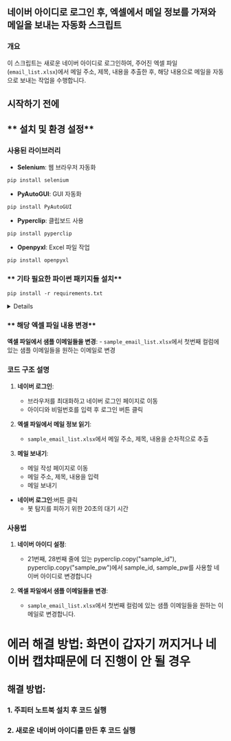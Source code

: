 ## 네이버 아이디로 로그인 후, 엑셀에서 메일 정보를 가져와 메일을 보내는 자동화 스크립트

### 개요

이 스크립트는 새로운 네이버 아이디로 로그인하여, 주어진 엑셀 파일(`email_list.xlsx`)에서 메일 주소, 제목, 내용을 추출한 후, 해당 내용으로 메일을 자동으로 보내는 작업을 수행합니다.

## **시작하기 전에**

## ** 설치 및 환경 설정**

### 사용된 라이브러리

- **Selenium**: 웹 브라우저 자동화
```
pip install selenium
```
- **PyAutoGUI**: GUI 자동화
```
pip install PyAutoGUI
```
- **Pyperclip**: 클립보드 사용
```
pip install pyperclip
```
- **Openpyxl**: Excel 파일 작업
```
pip install openpyxl
```

### ** 기타 필요한 파이썬 패키지들 설치**

    
    pip install -r requirements.txt
    

<details>

| 라이브러리               | 설명                                                                            |
|---------------------|-------------------------------------------------------------------------------|
| chromedrivermanager | 도구로써, 웹 브라우저를 자동화하기 위해 필요한 ChromeDriver의 설치와 관리를 담당합니다.                       |
| ipython             | 대화형 Python 쉘로써, 코드 실행, 디버깅, 테스팅에 용이합니다. Jupyter notebook에서의 커널로도 사용됩니다.       |
| PyAutoGUI           | 그래픽 사용자 인터페이스(GUI) 자동화를 위한 Python 모듈로, 마우스와 키보드 명령을 프로그래밍 방식으로 제어할 수 있게 해줍니다. |
| setuptools          | Python 패키지의 빌드, 배포를 도와주는 도구입니다. `pip`를 통해 패키지를 설치할 때 기본적으로 사용됩니다.             |
| wheel               | Python 배포 패키지를 위한 바이너리 패키지 형식입니다. `pip`를 통해 패키지를 빠르게 설치할 수 있게 도와줍니다.          |
| jupyter             | 웹 기반의 대화형 계산 환경을 제공하는 프로젝트로, Jupyter notebook, JupyterLab 등의 애플리케이션을 포함합니다.   |

</details>

### ** 해당 엑셀 파일 내용 변경**

 **엑셀 파일에서 샘플 이메일들을 변경**:
    - `sample_email_list.xlsx`에서 첫번째 컬럼에 있는 샘플 이메일들을 원하는 이메일로 변경


### 코드 구조 설명

1. **네이버 로그인**:
    - 브라우저를 최대화하고 네이버 로그인 페이지로 이동
    - 아이디와 비밀번호를 입력 후 로그인 버튼 클릭

2. **엑셀 파일에서 메일 정보 읽기**:
    - `sample_email_list.xlsx`에서 메일 주소, 제목, 내용을 순차적으로 추출

3. **메일 보내기**:
    - 메일 작성 페이지로 이동
    - 메일 주소, 제목, 내용을 입력
    - 메일 보내기

- **네이버 로그인**:버튼 클릭
    - 봇 탐지를 피하기 위한 20초의 대기 시간

### 사용법

1. **네이버 아이디 설정**:
    - 21번째, 28번째 줄에 있는 pyperclip.copy("sample_id"), pyperclip.copy("sample_pw")에서
        sample_id, sample_pw를 사용할 네이버 아이디로 변경합니다

2. **엑셀 파일에서 샘플 이메일들을 변경**:
    - `sample_email_list.xlsx`에서 첫번째 컬럼에 있는 샘플 이메일들을 원하는 이메일로 변경합니다.

# 에러 해결 방법: 화면이 갑자기 꺼지거나 네이버 캡챠때문에 더 진행이 안 될 경우

## 해결 방법:

### 1. 주피터 노트북 설치 후 코드 실행

### 2. 새로운 네이버 아이디를 만든 후 코드 실행


